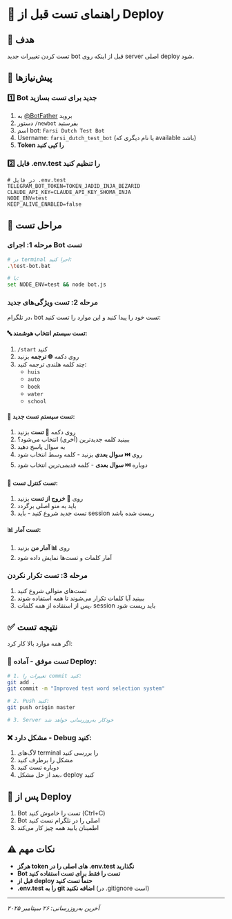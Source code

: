 # 🧪 راهنمای تست قبل از Deploy

## 🎯 هدف
تست کردن تغییرات جدید bot قبل از اینکه روی server اصلی deploy شود.

## 🔧 پیش‌نیازها

### 1️⃣ Bot جدید برای تست بسازید
1. به [@BotFather](https://t.me/BotFather) بروید
2. دستور `/newbot` بفرستید  
3. اسم bot: `Farsi Dutch Test Bot`
4. Username: `farsi_dutch_test_bot` (یا نام دیگری که available باشد)
5. **Token را کپی کنید**

### 2️⃣ فایل .env.test را تنظیم کنید
```properties
# در فایل .env.test 
TELEGRAM_BOT_TOKEN=TOKEN_JADID_INJA_BEZARID
CLAUDE_API_KEY=CLAUDE_API_KEY_SHOMA_INJA
NODE_ENV=test
KEEP_ALIVE_ENABLED=false
```

## 🚀 مراحل تست

### مرحله 1: اجرای Bot تست
```bash
# در terminal اجرا کنید:
.\test-bot.bat

# یا:
set NODE_ENV=test && node bot.js
```

### مرحله 2: تست ویژگی‌های جدید
در تلگرام، bot تست خود را پیدا کنید و این موارد را تست کنید:

#### 🔤 **تست سیستم انتخاب هوشمند:**
1. `/start` کنید
2. روی دکمه **🌐 ترجمه** بزنید
3. چند کلمه هلندی ترجمه کنید:
   - `huis` 
   - `auto`
   - `boek`
   - `water`
   - `school`

#### 🎯 **تست سیستم تست جدید:**
1. روی دکمه **📝 تست** بزنید
2. ببینید کلمه جدیدترین (آخری) انتخاب می‌شود؟
3. به سوال پاسخ دهید
4. روی **⏭️ سوال بعدی** بزنید - کلمه وسط انتخاب شود
5. دوباره **⏭️ سوال بعدی** - کلمه قدیمی‌ترین انتخاب شود

#### 🚪 **تست کنترل تست:**
1. روی **🚪 خروج از تست** بزنید
2. باید به منو اصلی برگردد
3. تست جدید شروع کنید - باید session ریست شده باشد

#### 📊 **تست آمار:**
1. روی **📊 آمار من** بزنید
2. آمار کلمات و تست‌ها نمایش داده شود

### مرحله 3: تست تکرار نکردن
1. تست‌های متوالی شروع کنید
2. ببینید آیا کلمات تکرار می‌شوند تا همه استفاده شوند
3. پس از استفاده از همه کلمات، session باید ریست شود

## ✅ نتیجه تست
اگر همه موارد بالا کار کرد:

### 🎉 تست موفق - آماده Deploy:
```bash
# 1. تغییرات را commit کنید:
git add .
git commit -m "Improved test word selection system"

# 2. Push کنید:  
git push origin master

# 3. Server خودکار به‌روزرسانی خواهد شد
```

### ❌ مشکل دارد - Debug کنید:
1. لاگ‌های terminal را بررسی کنید
2. مشکل را برطرف کنید  
3. دوباره تست کنید
4. بعد از حل مشکل، deploy کنید

## 🔄 پس از Deploy
1. Bot تست را خاموش کنید (Ctrl+C)
2. Bot اصلی را در تلگرام تست کنید
3. اطمینان یابید همه چیز کار می‌کند

## ⚠️ نکات مهم
- **هرگز token های اصلی را در .env.test نگذارید**
- **Bot تست را فقط برای تست استفاده کنید**
- **قبل از deploy حتماً تست کنید**
- **.env.test را به git اضافه نکنید** (در .gitignore است)

---
*آخرین به‌روزرسانی: ۲۶ سپتامبر ۲۰۲۵*